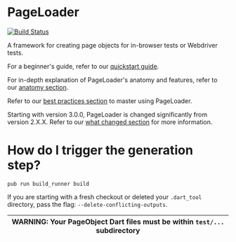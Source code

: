 PageLoader
==========

[![Build Status](https://travis-ci.org/google/pageloader.svg?branch=master)](https://travis-ci.org/google/pageloader)

A framework for creating page objects for in-browser tests or Webdriver tests.

For a beginner's guide, refer to our [quickstart guide](quickstart_guide.md).

For in-depth explanation of PageLoader's anatomy and features, refer
to our [anatomy section](anatomy.md).

Refer to our [best practices section](best_practices.md) to master using PageLoader.

Starting with version 3.0.0, PageLoader is changed significantly from version 2.X.X.
Refer to our [what changed section](what_changed.md) for more information.

How do I trigger the generation step?
=====================================
`pub run build_runner build`

If you are starting with a fresh checkout or deleted your `.dart_tool` directory,
pass the flag: `--delete-conflicting-outputs`.

| WARNING: Your PageObject Dart files must be within `test/...` subdirectory |
| --- |

